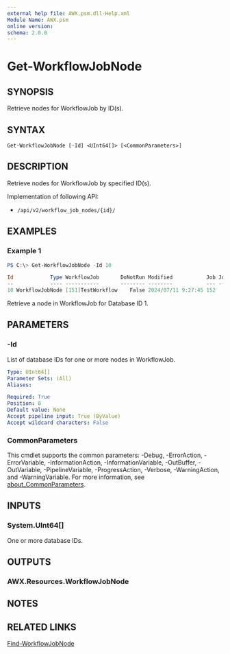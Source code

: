 ```yaml
---
external help file: AWX.psm.dll-Help.xml
Module Name: AWX.psm
online version:
schema: 2.0.0
---
```


# Get-WorkflowJobNode

## SYNOPSIS
Retrieve nodes for WorkflowJob by ID(s).

## SYNTAX

```
Get-WorkflowJobNode [-Id] <UInt64[]> [<CommonParameters>]
```

## DESCRIPTION
Retrieve nodes for WorkflowJob by specified ID(s).

Implementation of following API:  
- `/api/v2/workflow_job_nodes/{id}/`

## EXAMPLES

### Example 1
```powershell
PS C:\> Get-WorkflowJobNode -Id 10

Id            Type WorkflowJob       DoNotRun Modified           Job JobType JobName  JobStatus JobElapsed SuccessNodes FailureNodes AlwaysNodes
--            ---- -----------       -------- --------           --- ------- -------  --------- ---------- ------------ ------------ -----------
10 WorkflowJobNode [151]TestWorkflow    False 2024/07/11 9:27:45 152     Job Test_1  Successful      2.033 {}           {}           {11}
```

Retrieve a node in WorkflowJob for Database ID 1.

## PARAMETERS

### -Id
List of database IDs for one or more nodes in WorkflowJob.

```yaml
Type: UInt64[]
Parameter Sets: (All)
Aliases:

Required: True
Position: 0
Default value: None
Accept pipeline input: True (ByValue)
Accept wildcard characters: False
```

### CommonParameters
This cmdlet supports the common parameters: -Debug, -ErrorAction, -ErrorVariable, -InformationAction, -InformationVariable, -OutBuffer, -OutVariable, -PipelineVariable, -ProgressAction, -Verbose, -WarningAction, and -WarningVariable. For more information, see [about_CommonParameters](http://go.microsoft.com/fwlink/?LinkID=113216).

## INPUTS

### System.UInt64[]
One or more database IDs.

## OUTPUTS

### AWX.Resources.WorkflowJobNode
## NOTES

## RELATED LINKS

[Find-WorkflowJobNode](Find-WorkflowJobNode.md)
